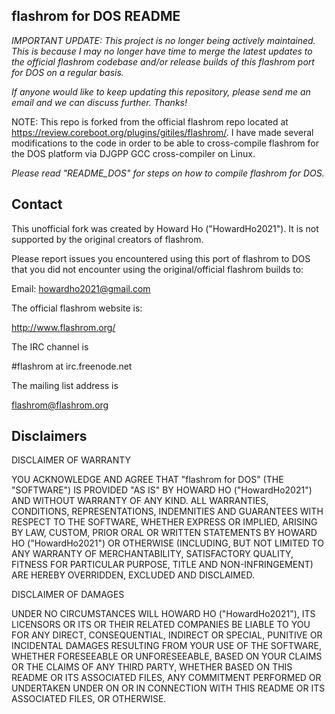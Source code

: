 flashrom for DOS README
-----------------------

_IMPORTANT UPDATE: This project is no longer being actively maintained. This is because I may no longer have time to merge the latest updates to the official flashrom codebase and/or release builds of this flashrom port for DOS on a regular basis._

*If anyone would like to keep updating this repository, please send me an email and we can discuss further. Thanks!*

NOTE: This repo is forked from the official flashrom repo located at https://review.coreboot.org/plugins/gitiles/flashrom/. I have made several modifications to the code in order to be able to cross-compile flashrom for the DOS platform via DJGPP GCC cross-compiler on Linux.

*Please read "README_DOS" for steps on how to compile flashrom for DOS.*

Contact
-------

This unofficial fork was created by Howard Ho ("HowardHo2021"). It is not supported by the original creators of flashrom.

Please report issues you encountered using this port of flashrom to DOS that you did not encounter using the original/official flashrom builds to:

Email: howardho2021@gmail.com

The official flashrom website is:

  http://www.flashrom.org/

The IRC channel is

  #flashrom at irc.freenode.net

The mailing list address is

  flashrom@flashrom.org

Disclaimers
-----------

DISCLAIMER OF WARRANTY

YOU ACKNOWLEDGE AND AGREE THAT "flashrom for DOS" (THE "SOFTWARE") IS PROVIDED "AS IS" BY HOWARD HO ("HowardHo2021") AND WITHOUT WARRANTY OF ANY KIND. ALL WARRANTIES, CONDITIONS, REPRESENTATIONS, INDEMNITIES AND GUARANTEES WITH RESPECT TO THE SOFTWARE, WHETHER EXPRESS OR IMPLIED, ARISING BY LAW, CUSTOM, PRIOR ORAL OR WRITTEN STATEMENTS BY HOWARD HO ("HowardHo2021") OR OTHERWISE (INCLUDING, BUT NOT LIMITED TO ANY WARRANTY OF MERCHANTABILITY, SATISFACTORY QUALITY, FITNESS FOR PARTICULAR PURPOSE, TITLE AND NON-INFRINGEMENT) ARE HEREBY OVERRIDDEN, EXCLUDED AND DISCLAIMED.

DISCLAIMER OF DAMAGES

UNDER NO CIRCUMSTANCES WILL HOWARD HO ("HowardHo2021"), ITS LICENSORS OR ITS OR THEIR RELATED COMPANIES BE LIABLE TO YOU FOR ANY DIRECT, CONSEQUENTIAL, INDIRECT OR SPECIAL, PUNITIVE OR INCIDENTAL DAMAGES RESULTING FROM YOUR USE OF THE SOFTWARE, WHETHER FORESEEABLE OR UNFORESEEABLE, BASED ON YOUR CLAIMS OR THE CLAIMS OF ANY THIRD PARTY, WHETHER BASED ON THIS README OR ITS ASSOCIATED FILES, ANY COMMITMENT PERFORMED OR UNDERTAKEN UNDER ON OR IN CONNECTION WITH THIS README OR ITS ASSOCIATED FILES, OR OTHERWISE.
